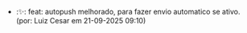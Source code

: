 - :✨: feat: autopush melhorado, para fazer envio automatico se ativo. (por: Luiz Cesar em 21-09-2025 09:10)
